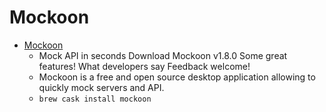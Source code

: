 # Mockoon
- [Mockoon](https://mockoon.com/)
  -  Mock API in seconds Download Mockoon v1.8.0 Some great features! What developers say Feedback welcome!
  - Mockoon is a free and open source desktop application allowing to quickly mock servers and API.
  - `brew cask install mockoon`
